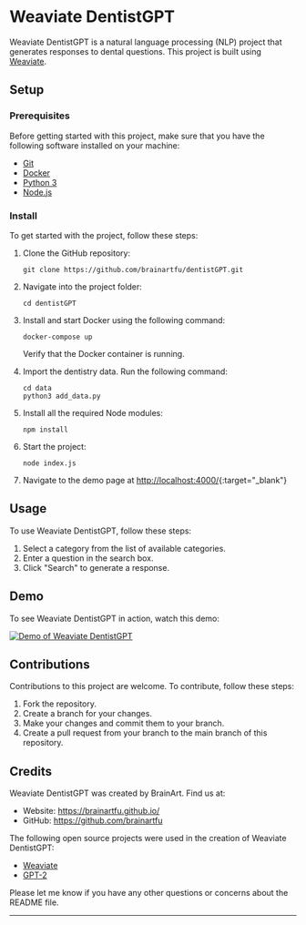 
# Weaviate DentistGPT

Weaviate DentistGPT is a natural language processing (NLP) project that generates responses to dental questions. This project is built using [Weaviate](https://www.semi.technology/developers/weaviate/current).

## Setup

### Prerequisites

Before getting started with this project, make sure that you have the following software installed on your machine:

* [Git](https://git-scm.com/)
* [Docker](https://www.docker.com/get-started)
* [Python 3](https://www.python.org/downloads/)
* [Node.js](https://nodejs.org/en/download/)

### Install

To get started with the project, follow these steps:

1. Clone the GitHub repository:

    ```
    git clone https://github.com/brainartfu/dentistGPT.git
    ```

2. Navigate into the project folder:

    ```
    cd dentistGPT
    ```

3. Install and start Docker using the following command:

    ```
    docker-compose up
    ```

    Verify that the Docker container is running.

4. Import the dentistry data. Run the following command:

    ```
    cd data
    python3 add_data.py
    ```

5. Install all the required Node modules:

    ```
    npm install
    ```

6. Start the project:

    ```
    node index.js
    ```

7. Navigate to the demo page at [http://localhost:4000/](http://localhost:4000/){:target="_blank"}

## Usage

To use Weaviate DentistGPT, follow these steps:

1. Select a category from the list of available categories.
2. Enter a question in the search box.
3. Click "Search" to generate a response.

## Demo

To see Weaviate DentistGPT in action, watch this demo:

[![Demo of Weaviate DentistGPT](https://img.youtube.com/vi/abc123xyz45/0.jpg)](https://www.youtube.com/watch?v=abc123xyz45)

## Contributions

Contributions to this project are welcome. To contribute, follow these steps:

1. Fork the repository.
2. Create a branch for your changes.
3. Make your changes and commit them to your branch.
4. Create a pull request from your branch to the main branch of this repository.

## Credits

Weaviate DentistGPT was created by BrainArt. Find us at:

* Website: https://brainartfu.github.io/
* GitHub: https://github.com/brainartfu

The following open source projects were used in the creation of Weaviate DentistGPT:

* [Weaviate](https://www.semi.technology/developers/weaviate/current)
* [GPT-2](https://openai.com/api/gpt-2/)


Please let me know if you have any other questions or concerns about the README file.

---


